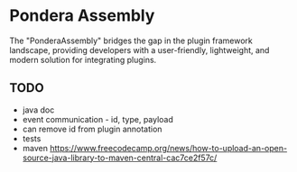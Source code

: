 # Pondera Assembly 

The "PonderaAssembly" bridges the gap in the plugin framework landscape, 
providing developers with a user-friendly, lightweight, and modern solution 
for integrating plugins. 

## TODO
* java doc
* event communication - id, type, payload
* can remove id from plugin annotation  
* tests
* maven https://www.freecodecamp.org/news/how-to-upload-an-open-source-java-library-to-maven-central-cac7ce2f57c/

